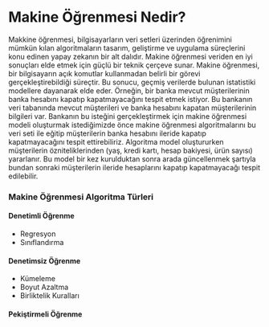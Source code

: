 # Makine Öğrenmesi Nedir?
Makkine öğrenmesi, bilgisayarların veri setleri üzerinden öğrenimini mümkün kılan algoritmaların tasarım, geliştirme ve uygulama süreçlerini konu edinen yapay zekanın bir alt dalıdır. Makine öğrenmesi veriden en iyi sonuçları elde etmek için güçlü bir teknik çerçeve sunar. Makine öğrenmesi, bir bilgisayarın açık komutlar kullanmadan belirli bir görevi gerçekleştirebildiği süreçtir. Bu sonucu, geçmiş verilerde bulunan istatistiki modellere dayanarak elde eder. Örneğin, bir banka mevcut müşterilerinin banka hesabını kapatıp kapatmayacağını tespit etmek istiyor. Bu bankanın veri tabanında mevcut müşterileri ve banka hesabını kapatan müşterilerinin bilgileri var. Bankanın bu isteğini gerçekleştirmek için makine öğrenmesi modeli oluşturmak istediğimizde önce makine öğrenmesi algoritmalarını bu veri seti ile eğitip müşterilerin banka hesabını ileride kapatıp kapatmayacağını tespit ettirebiliriz. Algoritma model oluştururken müşterilerin özniteliklerinden (yaş, kredi kartı, hesap bakiyesi, ürün sayısı) yararlanır. Bu model bir kez kurulduktan sonra arada güncellenmek şartıyla bundan sonraki müşterilerin ileride hesaplarını kapatıp kapatmayacağı tespit edilebilir. 

### Makine Öğrenmesi Algoritma Türleri
#### Denetimli Öğrenme
- Regresyon
- Sınıflandırma
#### Denetimsiz Öğrenme
- Kümeleme
- Boyut Azaltma
- Birliktelik Kuralları
#### Pekiştirmeli Öğrenme
